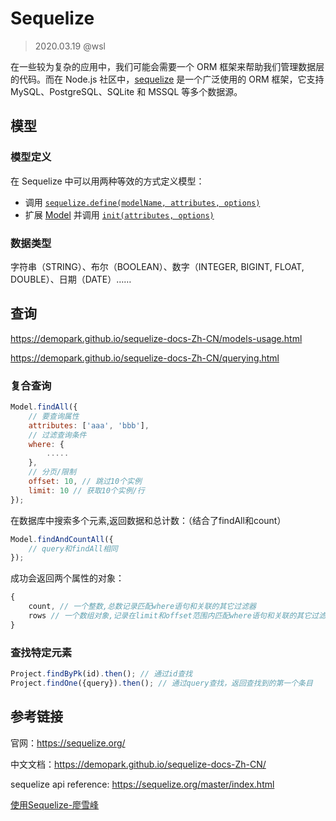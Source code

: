 # Sequelize

> 2020.03.19 @wsl

在一些较为复杂的应用中，我们可能会需要一个 ORM 框架来帮助我们管理数据层的代码。而在 Node.js 社区中，[sequelize](http://docs.sequelizejs.com/) 是一个广泛使用的 ORM 框架，它支持 MySQL、PostgreSQL、SQLite 和 MSSQL 等多个数据源。

## 模型

### 模型定义

在 Sequelize 中可以用两种等效的方式定义模型：

- 调用 [`sequelize.define(modelName, attributes, options)`](https://sequelize.org/master/class/lib/sequelize.js~Sequelize.html#instance-method-define)
- 扩展 [Model](https://sequelize.org/master/class/lib/model.js~Model.html) 并调用 [`init(attributes, options)`](https://sequelize.org/master/class/lib/model.js~Model.html#static-method-init)

### 数据类型

字符串（STRING）、布尔（BOOLEAN）、数字（INTEGER, BIGINT, FLOAT, DOUBLE）、日期（DATE）……











## 查询

<https://demopark.github.io/sequelize-docs-Zh-CN/models-usage.html>

<https://demopark.github.io/sequelize-docs-Zh-CN/querying.html>

### 复合查询

```js
Model.findAll({
	// 要查询属性
	attributes: ['aaa', 'bbb'],
	// 过滤查询条件
	where: {
		.....
	},
	// 分页/限制
	offset: 10, // 跳过10个实例
	limit: 10 // 获取10个实例/行
});
```

在数据库中搜索多个元素,返回数据和总计数：（结合了findAll和count）

```js
Model.findAndCountAll({
	// query和findAll相同
});
```

成功会返回两个属性的对象：

```js
{
	count, // 一个整数,总数记录匹配where语句和关联的其它过滤器
	rows // 一个数组对象,记录在limit和offset范围内匹配where语句和关联的其它过滤器
}
```

### 查找特定元素

```js
Project.findByPk(id).then(); // 通过id查找
Project.findOne({query}).then(); // 通过query查找，返回查找到的第一个条目
```



## 参考链接

官网：<https://sequelize.org/>

中文文档：<https://demopark.github.io/sequelize-docs-Zh-CN/>

sequelize api reference: <https://sequelize.org/master/index.html>

[使用Sequelize-廖雪峰](https://www.liaoxuefeng.com/wiki/1022910821149312/1101571555324224)

